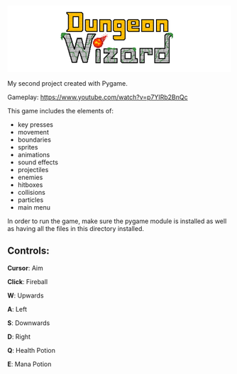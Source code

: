 ![Alt text](sprites/CroppedDungeonWizardLogo.png?raw=true "Dungeon Wizard")

My second project created with Pygame. 

Gameplay: https://www.youtube.com/watch?v=p7YIRb2BnQc

This game includes the elements of:
- key presses
- movement 
- boundaries
- sprites
- animations
- sound effects
- projectiles
- enemies
- hitboxes
- collisions 
- particles
- main menu

In order to run the game, make sure the pygame module is installed as well as having all the files in this directory installed.

## Controls:
**Cursor**: Aim

**Click**: Fireball

**W**: Upwards

**A**: Left

**S**: Downwards

**D**: Right

**Q**: Health Potion

**E**: Mana Potion
